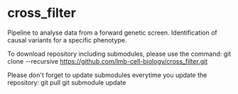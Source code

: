 # cross_filter
Pipeline to analyse data from a forward	genetic	screen. Identification of causal variants for a specific phenotype.

To download repository including submodules, please use the command:
git clone --recursive https://github.com/lmb-cell-biology/cross_filter.git

Please don't forget to update submodules everytime you update the repository:
git pull
git submodule update

